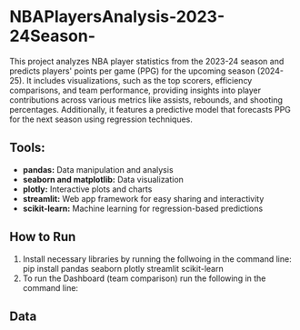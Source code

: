 # NBAPlayersAnalysis-2023-24Season-
This project analyzes NBA player statistics from the 2023-24 season and predicts players' points per game (PPG) for the upcoming season (2024-25). It includes visualizations, such as the top scorers, efficiency comparisons, and team performance, providing insights into player contributions across various metrics like assists, rebounds, and shooting percentages. Additionally, it features a predictive model that forecasts PPG for the next season using regression techniques.
## Tools: 
- **pandas:** Data manipulation and analysis
- **seaborn and matplotlib:** Data visualization
- **plotly:** Interactive plots and charts
- **streamlit:** Web app framework for easy sharing and interactivity
- **scikit-learn:** Machine learning for regression-based predictions

## How to Run
1. Install necessary libraries by running the follwoing in the command line: <br>
pip install pandas seaborn plotly streamlit scikit-learn
2. To run the Dashboard (team comparison) run the following in the command line:


## Data
